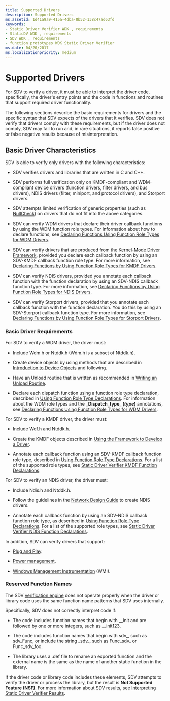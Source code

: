```yaml
---
title: Supported Drivers
description: Supported Drivers
ms.assetid: 1d41a9a9-415a-4dba-8b52-138c47ad63fd
keywords:
- Static Driver Verifier WDK , requirements
- StaticDV WDK , requirements
- SDV WDK , requirements
- function prototypes WDK Static Driver Verifier
ms.date: 04/20/2017
ms.localizationpriority: medium
---
```


# Supported Drivers

For SDV to verify a driver, it must be able to interpret the driver code, specifically, the driver's entry points and the code in functions and routines that support required driver functionality.

The following sections describe the basic requirements for drivers and the specific syntax that SDV expects of the drivers that it verifies. SDV does not verify that drivers comply with these requirements, but if the driver does not comply, SDV may fail to run and, in rare situations, it reports false positive or false negative results because of misinterpretation.

## Basic Driver Characteristics

SDV is able to verify only drivers with the following characteristics:

- SDV verifies drivers and libraries that are written in C and C++.

- SDV performs full verification only on KMDF-compliant and WDM-compliant device drivers (function drivers, filter drivers, and bus drivers), NDIS drivers (filter, miniport, and protocol drivers), and Storport drivers.

- SDV attempts limited verification of generic properties (such as [NullCheck](nullcheckw.md)) on drivers that do not fit into the above categories.

- SDV can verify WDM drivers that declare their driver callback functions by using the WDM function role types. For information about how to declare functions, see [Declaring Functions Using Function Role Types for WDM Drivers](declaring-functions-using-function-role-types-for-wdm-drivers.md).

- SDV can verify drivers that are produced from the [Kernel-Mode Driver Framework](../wdf/index.md), provided you declare each callback function by using an SDV-KMDF callback function role type. For more information, see [Declaring Functions by Using Function Role Types for KMDF Drivers](static-driver-verifier-kmdf-function-declarations.md).

- SDV can verify NDIS drivers, provided you annotate each callback function with the function declaration by using an SDV-NDIS callback function type. For more information, see [Declaring Functions by Using Function Role Types for NDIS Drivers](static-driver-verifier-ndis-function-declarations.md).

- SDV can verify Storport drivers, provided that you annotate each callback function with the function declaration. You do this by using an SDV-Storport callback function type. For more information, see [Declaring Functions by Using Function Role Types for Storport Drivers](declaring-functions-by-using-function-role-types-for-storport-drivers.md).

### Basic Driver Requirements

For SDV to verify a WDM driver, the driver must:

- Include Wdm.h or Ntddk.h (Wdm.h is a subset of Ntddk.h).

- Create device objects by using methods that are described in [Introduction to Device Objects](https://docs.microsoft.com/windows-hardware/drivers/kernel/introduction-to-device-objects) and following.

- Have an Unload routine that is written as recommended in [Writing an Unload Routine](../kernel/writing-an-unload-routine.md).

- Declare each dispatch function using a function role type declaration, described in [Using Function Role Type Declarations](using-function-role-type-declarations.md). For information about the WDM role types and the **\_Dispatch\_type\_ (*type*)** annotations, see [Declaring Functions Using Function Role Types for WDM Drivers](declaring-functions-using-function-role-types-for-wdm-drivers.md).

For SDV to verify a KMDF driver, the driver must:

- Include Wdf.h and Ntddk.h.

- Create the KMDF objects described in [Using the Framework to Develop a Driver](../wdf/using-the-framework-to-develop-a-driver.md).

- Annotate each callback function using an SDV-KMDF callback function role type, described in [Using Function Role Type Declarations](using-function-role-type-declarations.md). For a list of the supported role types, see [Static Driver Verifier KMDF Function Declarations](static-driver-verifier-kmdf-function-declarations.md).

For SDV to verify an NDIS driver, the driver must:

- Include Ndis.h and Ntddk.h.

- Follow the guidelines in the [Network Design Guide](../network/index.md) to create NDIS drivers.

- Annotate each callback function by using an SDV-NDIS callback function role type, as described in [Using Function Role Type Declarations](using-function-role-type-declarations.md). For a list of the supported role types, see [Static Driver Verifier NDIS Function Declarations](static-driver-verifier-ndis-function-declarations.md).

In addition, SDV can verify drivers that support:

- [Plug and Play](https://docs.microsoft.com/windows-hardware/drivers/kernel/implementing-plug-and-play).

- [Power management](../kernel/introduction-to-power-management.md).

- [Windows Management Instrumentation](../kernel/implementing-wmi.md) (WMI).

### Reserved Function Names

The SDV [verification engine](verification-engine.md) does not operate properly when the driver or library code uses the same function name patterns that SDV uses internally.

Specifically, SDV does not correctly interpret code if:

- The code includes function names that begin with \_\_init and are followed by one or more integers, such as \_\_init123.

- The code includes function names that begin with sdv\_, such as sdv\_Func, or include the string \_sdv\_, such as Func\_sdv\_ or Func\_sdv\_foo.

- The library uses a .def file to rename an exported function and the external name is the same as the name of another static function in the library.

If the driver code or library code includes these elements, SDV attempts to verify the driver or process the library, but the result is **Not Supported Feature (NSF)**. For more information about SDV results, see [Interpreting Static Driver Verifier Results](interpreting-static-driver-verifier-results.md).
